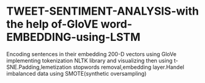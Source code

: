 # TWEET-SENTIMENT-ANALYSIS-with the help of-GloVE word-EMBEDDING-using-LSTM
Encoding sentences in their embedding 200-D vectors using GloVe implementing tokenization NLTK library and visualizing then using t-SNE.Padding,lemetization stopwords removal,embedding layer.Handel imbalanced data using SMOTE(synthetic oversampling)
